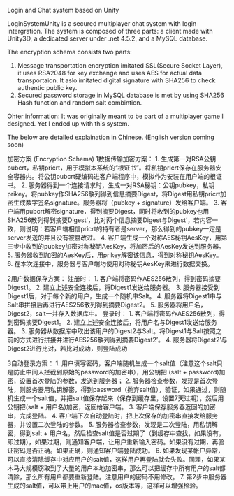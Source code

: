 Login and Chat system based on Unity

LoginSystemUnity is a secured multiplayer chat system with login intergration. The system is composed of three parts: a client made with Unity3D, a dedicated server under .net 4.5.2, and a MySQL database.

The encryption schema consists two parts:
1. Message transportation encryption imitated SSL(Secure Socket Layer), it uses RSA2048 for key exchange and uses AES for actual data transportaion. It aslo imitated digital signature with SHA256 to check authentic public key.
2. Secured password storage in MySQL database is met by using SHA256 Hash function and random salt combintion.

Ohter information: It was originally meant to be part of a multiplayer game I designed. Yet I ended up with this system.

The below are detailed explaination in Chinese. (English version coming soon)

加密方案 (Encryption Schema)
1数据传输加密方案：
	1. 生成第一对RSA公钥pubcrt，私钥pricrt，用于模拟本系统的“根证书”。将私钥pricrt保存在服务器安全容器内。将公钥pubcrt硬编码进客户端程序中，模拟作为安装在用户端的根证书。
	2. 服务器得到一个连接请求时，生成一对RSA秘钥：公钥pubkey，私钥prikey。将pubkey作SHA256散列得到信息摘要Digest，将Digest用私钥pricrt加密生成数字签名signature。服务器将（pubkey + signature）发给客户端。
	3. 客户端用pubcrt解密signature，得到摘要Digest，同时将收到的pubkey也用SHA256散列得到摘要Digest’，比对两个信息摘要Digest与Digest’，若内容一致，则说明：若客户端相信pricrt的持有者是server，那么得到的pubkey一定是server发送的并且没有被篡改过。
	4. 客户端生成一个对称AES秘钥AesKey，用第三步中收到的pubkey加密对称秘钥AesKey，将加密后的AesKey发送到服务器。
	5. 服务器收到加密的AesKey后，用prikey解密该信息，得到对称秘钥AesKey。
	6. 在本次连接中，服务器与客户端均使用对称秘钥AesKey来进行数据交换。

2用户数据保存方案：
	注册时：
	1. 客户端将密码作AES256散列，得到密码摘要Digest1。
	2. 建立上述安全连接后，将Digest1发送给服务器。
	3. 服务器接受到Digest1后，对于每个新的用户，生成一个随机串Salt。
	4. 服务器将Digest1串与Salt串拼接后再进行AES256散列得到摘要Digest2。
	5. 服务器将用户名，Digest2，salt一并存入数据库中。
	登录时：
	1. 客户端将密码作AES256散列，得到密码摘要Digest1。
	2. 建立上述安全连接后，将用户名与Digest1发送给服务器。
	3. 服务器从数据库中取出该用户的Digest2与Salt。将Digest1与Salt按照之前的方式进行拼接并进行AES256散列得到摘要Digest2’。
	4. 服务器将Digest2’与Digest2进行比对，若比对成功，则登陆成功

3自动登录方案：
    1.	用户填写密码，客户端随机生成一个salt值（注意这个salt只是防止中间人拦截到原始的password的加密串），用公钥把 (salt + password)加密，设置首次登陆的参数，发送到服务器；
    2.	服务器检查参数，发现是首次登陆，则服务器用私钥解密，得到password（抛弃salt值），验证，如果通过，则随机生成一个salt值，并把salt值保存起来（保存到缓存里，设置7天过期），然后用公钥把(salt + 用户名)加密，返回给客户端。
    3.	客户端保存服务器返回的加密串，完成登陆。
    4.	客户端下次自动登陆时，把上次保存的加密串直接发给服务器，并设置二次登陆的参数。
    5.	服务器检查参数，发现是二次登陆，用私钥解密，得到salt + 用户名，然后检查salt值是否过期了（到缓存中查找，如果没有，即过期），如果过期，则通知客户端，让用户重新输入密码。如果没有过期，再验证密码是否正确。如果正确，则通知客户端登陆成功。
    6.	如果发现某帐户异常，可以直接清除缓存中对应用户的salt值，这样用户再登陆就会失败。同理，如果某木马大规模窃取到了大量的用户本地加密串，那么可以把缓存中所有用户的salt都清除，那么所有用户都要重新登陆。注意用户的密码不用修改。
    7.	第2步中服务器生成的salt值，可以带上用户的mac值，os版本等，这样可以增强检验。
 
